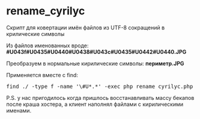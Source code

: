 rename_cyrilyc
==============

Скрипт для ковертации имён файлов из UTF-8 сокращений в крилические символы

Из файлов именованных вроде: 
<b>#U043f#U0435#U0440#U0438#U043c#U0435#U0442#U0440.JPG</b>

Преобразуем в нормальные кирилические символы:
<b>периметр.JPG</b>

Применяется вместе с find:
<pre>find ./ -type f -name '\#U*.*' -exec php rename_cyrilyc.php {} \;</pre>

P.S. у нас пригодилось когда пришлось восстанавливать массу бекапов после краша хостера, а клиент наполнял файлами с кирилическими именами.
